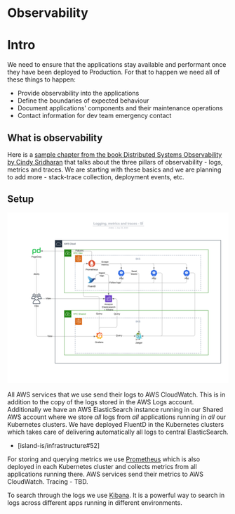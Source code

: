 # Observability

# Intro

We need to ensure that the applications stay available and performant once they have been deployed to Production. For that to happen we need all of these things to happen:

- Provide observability into the applications
- Define the boundaries of expected behaviour
- Document applications' components and their maintenance operations
- Contact information for dev team emergency contact

## What is observability

Here is a [sample chapter from the book Distributed Systems Observability by Cindy Sridharan](https://www.oreilly.com/library/view/distributed-systems-observability/9781492033431/ch04.html) that talks about the three pillars of observability - logs, metrics and traces. We are starting with these basics and we are planning to add more - stack-trace collection, deployment events, etc.

## Setup

![Observability at SÍ](./images/logging-metrics-traces.svg)

All AWS services that we use send their logs to AWS CloudWatch. This is in addition to the copy of the logs stored in the AWS Logs account. Additionally we have an AWS ElasticSearch instance running in our Shared AWS account where we store _all_ logs from _all_ applications running in _all_ our Kubernetes clusters. We have deployed FluentD in the Kubernetes clusters which takes care of delivering automatically all logs to central ElasticSearch.

- [island-is/infrastructure#52]

For storing and querying metrics we use [Prometheus](https://prometheus.io) which is also deployed in each Kubernetes cluster and collects metrics from all applications running there. AWS services send their metrics to AWS CloudWatch.
Tracing - TBD.

To search through the logs we use [Kibana](https://kibana.shared.devland.is). It is a powerful way to search in logs across different apps running in different environments.
